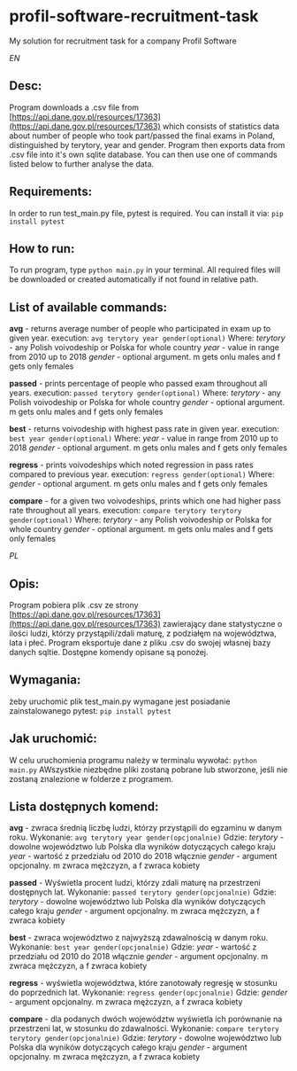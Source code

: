 # profil-software-recruitment-task
My solution for recruitment task for a company Profil Software

*EN*
## Desc:
Program downloads a .csv file from [https://api.dane.gov.pl/resources/17363](https://api.dane.gov.pl/resources/17363) which consists of statistics data about number of people who took part/passed the final exams in Poland, distinguished by terytory, year and gender. Program then exports data from .csv file into it's own sqlite database. 
You can then use one of commands listed below to further analyse the data.

## Requirements:
In order to run test_main.py file, pytest is required. You can install it via:
`pip install pytest`

## How to run:
To run program, type
`python main.py`
in your terminal. All required files will be downloaded or created automatically if not found in relative path.

## List of available commands:
**avg** - returns average number of people who participated in exam up to given year.
execution: `avg terytory year gender(optional)`
Where:
*terytory* - any Polish voivodeship or Polska for whole country
*year* - value in range from 2010 up to 2018
*gender* - optional argument. m gets onlu males and f gets only females

**passed** - prints percentage of people who passed exam throughout all years.
execution: `passed terytory gender(optional)`
Where:
*terytory* - any Polish voivodeship or Polska for whole country
*gender* - optional argument. m gets onlu males and f gets only females

**best** - returns voivodeship with highest pass rate in given year.
execution: `best year gender(optional)`
Where:
*year* - value in range from 2010 up to 2018
*gender* - optional argument. m gets onlu males and f gets only females

**regress** - prints voivodeships which noted regression in pass rates compared to previous year.
execution: `regress gender(optional)`
Where:
*gender* - optional argument. m gets onlu males and f gets only females

**compare** - for a given two voivodeships, prints which one had higher pass rate throughout all years.
execution: `compare terytory terytory gender(optional)`
Where:
*terytory* - any Polish voivodeship or Polska for whole country
*gender* - optional argument. m gets onlu males and f gets only females


*PL*
## Opis:
Program pobiera plik .csv ze strony [https://api.dane.gov.pl/resources/17363](https://api.dane.gov.pl/resources/17363) zawierający dane statystyczne o ilości ludzi, którzy przystąpili/zdali maturę, z podziałęm na województwa, lata i płeć. Program eksportuje dane z pliku .csv do swojej własnej bazy danych sqltie. 
Dostępne komendy opisane są ponożej.

## Wymagania:
żeby uruchomić plik test_main.py wymagane jest posiadanie zainstalowanego pytest:
`pip install pytest`

## Jak uruchomić:
W celu uruchomienia programu należy w terminalu wywołać:
`python main.py`
AWszystkie niezbędne pliki zostaną pobrane lub stworzone, jeśli nie zostaną znalezione w folderze z programem.

## Lista dostępnych komend:
**avg** - zwraca średnią liczbę ludzi, którzy przystąpili do egzaminu w danym roku.
Wykonanie: `avg terytory year gender(opcjonalnie)`
Gdzie:
*terytory* - dowolne województwo lub Polska dla wyników dotyczących całego kraju
*year* - wartość z przedziału od 2010 do 2018 włącznie
*gender* - argument opcjonalny. m zwraca mężczyzn, a f zwraca kobiety

**passed** - Wyświetla procent ludzi, którzy zdali maturę na przestrzeni dostępnych lat.
Wykonanie: `passed terytory gender(opcjonalnie)`
Gdzie:
*terytory* - dowolne województwo lub Polska dla wyników dotyczących całego kraju
*gender* - argument opcjonalny. m zwraca mężczyzn, a f zwraca kobiety

**best** - zwraca województwo z najwyższą zdawalnością w danym roku.
Wykonanie: `best year gender(opcjonalnie)`
Gdzie:
*year* - wartość z przedziału od 2010 do 2018 włącznie
*gender* - argument opcjonalny. m zwraca mężczyzn, a f zwraca kobiety

**regress** - wyświetla województwa, które zanotowały regresję w stosunku do poprzednich lat.
Wykonanie: `regress gender(opcjonalnie)`
Gdzie:
*gender* - argument opcjonalny. m zwraca mężczyzn, a f zwraca kobiety

**compare** - dla podanych dwóch województw wyświetla ich porównanie na przestrzeni lat, w stosunku do zdawalności.
Wykonanie: `compare terytory terytory gender(opcjonalnie)`
Gdzie:
*terytory* - dowolne województwo lub Polska dla wyników dotyczących całego kraju
*gender* - argument opcjonalny. m zwraca mężczyzn, a f zwraca kobiety

